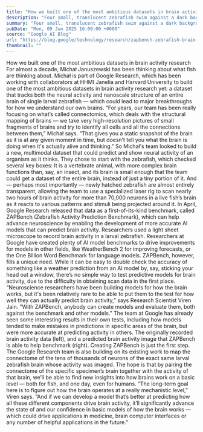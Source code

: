 ```yaml
---
title: "How we built one of the most ambitious datasets in brain activity research"
description: "Four small, translucent zebrafish swim against a dark background"
summary: "Four small, translucent zebrafish swim against a dark background"
pubDate: "Mon, 09 Jun 2025 16:00:00 +0000"
source: "Google AI Blog"
url: "https://blog.google/technology/research/zapbench-zebrafish-brain-mapping/"
thumbnail: ""
---
```


How we built one of the most ambitious datasets in brain activity research
For almost a decade, Michał Januszewski has been thinking about what fish are thinking about.
Michał is part of Google Research, which has been working with collaborators at HHMI Janelia and Harvard University to build one of the most ambitious datasets in brain activity research yet: a dataset that tracks both the neural activity and nanoscale structure of an entire brain of single larval zebrafish — which could lead to major breakthroughs for how we understand our own brains.
“For years, our team has been really focusing on what’s called connectomics, which deals with the structural mapping of brains — we take very high-resolution pictures of small fragments of brains and try to identify all cells and all the connections between them,” Michał says. “That gives you a static snapshot of the brain as it is at any given moment in time, but doesn’t tell you what the brain is doing when it's actually alive and thinking.”
So Michał's team looked to build a new, multimodal dataset that could predict and show neural activity of an organism as it thinks. They chose to start with the zebrafish, which checked several key boxes: It is a vertebrate animal, with more complex brain functions than, say, an insect, and its brain is small enough that the team could get a dataset of the entire brain, instead of just a tiny portion of it.
And — perhaps most importantly — newly hatched zebrafish are almost entirely transparent, allowing the team to use a specialized laser rig to scan nearly two hours of brain activity for more than 70,000 neurons in a live fish’s brain as it reacts to various patterns and stimuli being projected around it.
In April, Google Research released that data as a first-of-its-kind benchmark, called ZAPBench (Zebrafish Activity Prediction Benchmark), which can help advance neuroscience by enabling the development of more accurate AI models that can predict brain activity.
Researchers used a light sheet microscope to record brain activity in a larval zebrafish.
Researchers at Google have created plenty of AI model benchmarks to drive improvements for models in other fields, like WeatherBench 2 for improving forecasts, or the One Billion Word Benchmark for language models. ZAPBench, however, fills a unique need. While it can be easy to double check the accuracy of something like a weather prediction from an AI model by, say, sticking your head out a window, there’s no simple way to test predictive models for brain activity, due to the difficulty in obtaining scan data in the first place.
“Neuroscience researchers have been building models for how the brain works, but it's been relatively rare to be able to put them to the test for how well they can actually predict brain activity,” says Research Scientist Viren Jain. ”With ZAPBench, anybody can create models and evaluate them, both against the benchmark and other models.” The team at Google has already seen some interesting results in their own tests, including how models tended to make mistakes in predictions in specific areas of the brain, but were more accurate at predicting activity in others.
The originally recorded brain activity data (left), and a predicted brain activity image that ZAPBench is able to help benchmark (right).
Creating ZAPBench is just the first step. The Google Research team is also building on its existing work to map the connectome of the tens of thousands of neurons of the exact same larval zebrafish brain whose activity was imaged. The hope is that by pairing the connectome of the specific specimen’s brain together with the activity of that brain, we’ll be able to find new insights into how brains work on a basic level — both for fish, and one day, even for humans.
“The long-term goal here is to figure out how the brain operates at a really mechanistic level,” Viren says. “And if we can develop a model that’s better at predicting how all these different components drive brain activity, it’ll significantly advance the state of and our confidence in basic models of how the brain works — which could drive applications in medicine, brain computer interfaces or any number of helpful applications in the future.”